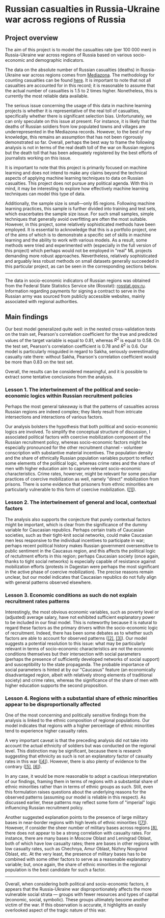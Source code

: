 # Russian casualties in Russia-Ukraine war across regions of Russia

## Project overview
The aim of this project is to model the casualties rate (per 100 000 men) in Russia-Ukraine war across regions of Russia based on various socio-economic and demographic indicators. 

The data on the absolute number of Russian casualties (deaths) in Russia-Ukraine war across regions comes from [Mediazona](https://zona.media/article/2023/07/10/stats). The methodology for counting casualties can be found [here](https://zona.media/article/2023/07/10/stats). It is important to note that not all casualties are accounted for in this record; it is reasonable to assume that the actual number of casualties is 1.5 to 2 times higher. Nonetheless, this is currently the most reliable data available. 

The serious issue concerning the usage of this data in machine learning projects is whether it is representative of the real toll of casualties, specifically whether there is significant selection bias. Unfortunately, we can only speculate on this issue at present. For instance, it is likely that the deaths of Russian soldiers from low populated towns and villages are underrepresented in the Mediazona records. However, to the best of my knowledge, this remains an assumption that has not been rigorously demonstrated so far. Overall, perhaps the best way to frame the following analysis is not in terms of the real death toll of the war on Russian regions but the death toll that has been adequately registered by the best efforts of journalists working on this issue. 

It is important to note that this project is primarily focused on machine learning and does not intend to make any claims beyond the technical aspects of applying machine learning techniques to data on Russian casualties. This project does not pursue any political agenda. With this in mind, it may be interesting to explore how effectively machine learning techniques can model this type of data. 

Additionally, the sample size is small—only 85 regions. Following machine learning practices, this sample is further divided into training and test sets, which exacerbates the sample size issue. For such small samples, simple techniques that generally avoid overfitting are often the most suitable. However, in this project, some relatively sophisticated methods have been employed. It is essential to acknowledge that this is a portfolio project, one of the aims of which is to demonstrate a specific set of skills in machine learning and the ability to work with various models. As a result, some methods were tried and experimented with (especially in the full version of this project) which perhaps would not be employed in "real" ML projects demanding more robust approaches. Nevertheless, relatively sophisticated and arguably less robust methods on small datasets generally succeeded in this particular project, as can be seen in the corresponding sections below. 

***
The data in socio-economic indicators of Russian regions was obtained from the Federal State Statistics Service site (Rosstat): [rosstat.gov.ru](rosstat.gov.ru). Information regarding payments for signing a contract to serve in the Russian army was sourced from publicly accessible websites, mainly associated with regional authorities. 

## Main findings

Our best model generalized quite well: in the nested cross-validation tests on the train set, Pearson's correlation coefficient for the true and predicted values of the target variable is equal to 0.81, whereas $R^2$ is equal to 0.58. On the test set, Pearson's correlation coefficient is 0.78 and $R^2$ is 0.6. Our model is particularly misguided in regard to Sakha, seriously overestimating casualty rate there: without Sakha, Pearson's correlation coefficient would be more than 0.83 on the test set. 

Overall, the results can be considered meaningful, and it is possible to extract some tentative conclusions from the analysis. 

### Lesson 1. The intertwinement of the political and socio-economic logics within Russian recruitment policies

Perhaps the most general takeaway is that the patterns of casualties across Russian regions are indeed complex; they likely result from intricate intersections and interactions of various factors. 

Our analysis bolsters the hypothesis that both political and socio-economic logics are involved. To simplify the conceptual structure of  discussion, I associated political factors with coercive mobilization component of the Russian recruitment policy, whereas socio-economic factors might be especially pronounced for the other recruitment channel - volunteer conscription with substantive material incentives. The population density and the share of ethnically Russian population variables purport to reflect some elements of the political logic, whereas crime rates and the share of men with higher education aim to caprure relevant socio-economic characteristics. Crime rates, howerver, might be relevant for some peculiar practices of coercive mobilization as well, namely "direct" mobilization from prisons. There is some evidence that prisoners from ethnic minorities are particularly vulnerable to this form of coercive mobilization. ([[1]](https://www.rferl.org/a/russia-war-ukraine-inmates-concsripts-ethnic-minorities-coersion-rights-romanova/33492747.html)).

### Lesson 2. The intertwinement of general and local, contextual factors

The analysis also supports the conjecture that purely contextual factors might be important, which is clear from the significance of the dummy variable for Caucasian republics. Perhaps certain traits of Caucasian societies, such as their tight-knit social networks, could make Caucasian men less responsive to the individual incentives to participate in war; perhaps recent political history makes Russian government oversensitive to public sentiment in the Caucasus region, and this affects the political logic of rectuitment efforts in this region; perhaps Caucasian society (once again, thanks to tight social networks) is especially capable of resistance against mobilization efforts (protests in Dagestan were perhaps the most significant in the active phase of coercive mobilization). The precise reasons remain unclear, but our model indicates that Caucasian republics do not fully align with general patterns observed elsewhere.     

### Lesson 3. Economic conditions as such do not explain recruitment rates patterns

Interestingly, the most obvious economic variables, such as poverty level or (adjusted) average salary, have not exhibited sufficient explanatory power to be included in our final model. This is noteworthy because it is natural to regard these factors as the primary drivers within the socio-economic logic of recruitment. Indeed, there has been some debates as to whether such factors are able to account for observed patterns ([[2]](https://ore.exeter.ac.uk/repository/handle/10871/133317), [[3]](https://russiapost.info/society/targeting_ethnic_minorities)). Our model suggests a potential resolution to this issue: what may be particularly relevant in terms of socio-economic characteristics are not the economic conditions themselves but their intersection with social parameters (perhaps the presence of sufficiently developed networks of social support) and susceptibility to the state propaganda. The probable importance of social parameters is hinted at by our "Caucasus" feature (an economically disadvantaged region, albeit with relatively strong elements of traditional society) and crime rates, whereas the significance of the share of men with higher education supports the second proposition. 

### Lesson 4. Regions with a substantial share of ethnic minorities appear to be disproportionally affected

One of the most concerning and politically sensitive findings from the analysis is linked to the ethnic composition of regional populations. Our model indicates that regions with a higher percentage of ethnic minorities tend to experience higher casualty rates. 

A very important caveat is that the preceding analysis did not take into account the actual ethnicity of soldiers but was conducted on the regional level. This distinction may be significant, because there is research suggesting that ethnicity as such is not an explanatory factor of casualty rates in this war ([[4]](https://ore.exeter.ac.uk/repository/handle/10871/133317)). However, there is also plenty of evidence to the contrary ([[5]](https://brill.com/view/journals/inas/25/1/article-p126_11.xml#FN000009), [[6]](https://www.themoscowtimes.com/2022/09/27/ethnic-minorities-hit-hardest-by-russias-mobilization-activists-say-a78879)). 

In any case, it would be more reasonable to adopt a cautious interpretation of our findings, framing them in terms of regions with a substantial share of ethnic minorities rather than in terms of ethnic groups as such. Still, even this formulation raises questions about the underlying reasons for the observed patterns (assuming our model is reliable in this respect). As discussed earlier, these patterns may reflect some form of "imperial" logic influencing Russian recruitment policy. 

Another suggested explanation points to the presence of large military bases in near-border regions with high levels of ethnic minorities ([[7]](https://brill.com/view/journals/inas/25/1/article-p126_11.xml#FN000009)). However, if consider the sheer number of military bases across regions [[8]](https://en.wikipedia.org/wiki/List_of_Russian_military_bases), there does not appear to be a strong correlation with casualty rates. For instance, there are many bases in Moscow Oblast and Leningrad Oblast, both of which have low casualty rates; there are bases in other regions with low casualty rates, such as Chechnya, Amur Oblast, Nizhny Novgorod Oblast, etc. At the very least, the presence of military bases has to be combined with some other factors to serve as a reasonable explanatory variable; but, once again, the share of ethnic minorities in the regional population is the best candidate for such a factor.

***

Overall, when considering both political and socio-economic factors, it appears that the Russia-Ukraine war disproportionately affects the more vulnerable social strata — groups with fewer resources and types of capital (economic, social, symbolic). These groups ultimately become another victim of the war. If this observation is accurate, it highlights an  easily overlooked aspect of the tragic nature of this war.
